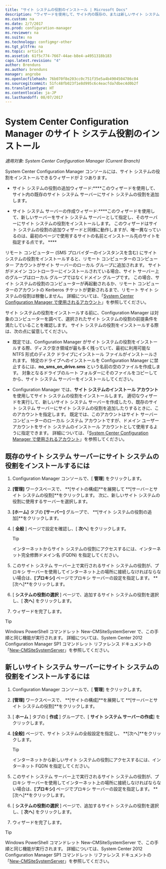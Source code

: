 ```yaml
---
title: "サイト システムの役割のインストール | Microsoft Docs"
description: "ウィザードを使用して、サイト内の既存の、または新しいサイト システム サーバーにサイト システムの役割を追加します。"
ms.custom: na
ms.date: 2/7/2017
ms.prod: configuration-manager
ms.reviewer: na
ms.suite: na
ms.technology: configmgr-other
ms.tgt_pltfrm: na
ms.topic: article
ms.assetid: 61f5c774-7667-44ae-b8e4-a4951318b183
caps.latest.revision: "4"
author: Brenduns
ms.author: brenduns
manager: angrobe
ms.openlocfilehash: 76b070f8e203cc0c751f35e5a4b4904504786c04
ms.sourcegitcommit: 51fc48fb023f1e8d995c6c4eacfda7dbec4d0b2f
ms.translationtype: HT
ms.contentlocale: ja-JP
ms.lasthandoff: 08/07/2017
---
```

# <a name="install-site-system-roles-for-system-center-configuration-manager"></a>System Center Configuration Manager のサイト システム役割のインストール

*適用対象: System Center Configuration Manager (Current Branch)*

System Center Configuration Manager コンソールには、サイト システムの役割をインストールできるウィザードが 2 つあります。  

-   サイト システムの役割の追加ウィザード:****このウィザードを使用して、サイト内の既存のサイト システム サーバーにサイト システムの役割を追加します。  

-   サイト システム サーバーの作成ウィザード:****このウィザードを使用して、新しいサーバーをサイト システム サーバーとして指定し、そのサーバーにサイト システムの役割をインストールします。 このウィザードはサイト システムの役割の追加ウィザードと同様に動作しますが、唯一異なっているのは、最初のページで使用するサイトの名前とインストール先のサイトを指定する点です。 ****  

リモート コンピューター (SMS プロバイダーのインスタンスを含む) にサイト システムの役割をインストールすると、リモート コンピューターのコンピューター アカウントがサイト サーバーのローカル グループに追加されます。 サイトがドメイン コントローラーにインストールされている場合、サイト サーバー上のグループはローカル グループではなくドメイン グループです。 この場合、サイト システムの役割のコンピューターが再起動されるか、リモート コンピューターのアカウントの Kerberos チケットが更新されるまで、リモート サイト システムの役割は稼働しません。 詳細については、「[System Center Configuration Manager で使用されるアカウント](../../../../core/plan-design/hierarchy/accounts.md)」を参照してください。  

サイト システムの役割をインストールする前に、Configuration Manager は対象のコンピューターを調べて、選択されたサイト システムの役割の前提条件を満たしていることを確認します。 サイト システムの役割をインストールする際は、次の点に留意してください。  

-   既定では、Configuration Manager がサイト システムの役割をインストールする際、ディスク空き領域が最も多く残っていて、最初に利用可能な NTFS 形式のディスク ドライブにインストール ファイルがインストールされます。 特定のドライブへのインストールを Configuration Manager に禁止するには、**no_sms_on_drive.sms** という名前の空のファイルを作成します。 対象となるドライブのルート フォルダーにそのファイルをコピーしてから、サイト システム サーバーをインストールしてください。  

-   Configuration Manager では、**サイト システムのインストール アカウント**を使用してサイト システムの役割をインストールします。 適切なウィザードを実行して、新しいサイト システム サーバーを作成したり、既存のサイト システム サーバーにサイト システムの役割を追加したりするときに、このアカウントを指定します。 既定では、このアカウントはサイト サーバー コンピューターのローカル システム アカウントですが、ドメイン ユーザー アカウントをサイト システムのインストール アカウントとして使用するように指定できます。 詳細については、「[System Center Configuration Manager で使用されるアカウント](../../../../core/plan-design/hierarchy/accounts.md)」を参照してください。  

##  <a name="bkmk_Install"></a> 既存のサイト システム サーバーにサイト システムの役割をインストールするには  

1.  Configuration Manager コンソールで、[ **管理**] をクリックします。  

2.  **[管理]** ワークスペースで、 **[サイトの構成]**を展開して **[サーバーとサイト システムの役割]**をクリックします。 次に、新しいサイト システムの役割に使用するサーバーを選択します。  

3.  **[ホーム]** タブの **[サーバー]** グループで、 **[サイト システムの役割の追加]**をクリックします。  

4.  [ **全般** ] ページで設定を確認し、[ **次へ**] をクリックします。  

    > [!TIP]  
    >  インターネットからサイト システムの役割にアクセスするには、インターネット完全修飾ドメイン名 (FQDN) を指定してください。  

5.  このサイト システム サーバー上で実行されるサイト システムの役割が、プロキシ サーバーを使用してインターネット上の場所に接続しなければならない場合は、**[プロキシ]** ページでプロキシ サーバーの設定を指定します。 **[次へ]**をクリックします。  

6.  [ **システムの役割の選択** ] ページで、追加するサイト システムの役割を選択し、[ **次へ**] をクリックします。  

7.  ウィザードを完了します。  

> [!TIP]  
>  Windows PowerShell コマンドレット New-CMSiteSystemServer で、この手順と同じ機能が実行されます。 詳細については、System Center 2012 Configuration Manager SP1 コマンドレット リファレンス ドキュメントの「[New-CMSiteSystemServer](http://go.microsoft.com/fwlink/p/?LinkID=271414)」を参照してください。  

## <a name="to-install-site-system-roles-on-a-new-site-system-server"></a>新しいサイト システム サーバーにサイト システムの役割をインストールするには  

1.  Configuration Manager コンソールで、[ **管理**] をクリックします。  

2.  **[管理]** ワークスペースで、 **[サイトの構成]**を展開して **[サーバーとサイト システムの役割]**をクリックします。  

3.  [ **ホーム** ] タブの [ **作成** ] グループで、[ **サイト システム サーバーの作成**] をクリックします。  

4.  **[全般]** ページで、サイト システムの全般設定を指定し、 **[次へ]**をクリックします。  

    > [!TIP]  
    >  インターネットから新しいサイト システムの役割にアクセスするには、インターネット FQDN を指定してください。  

5.  このサイト システム サーバー上で実行されるサイト システムの役割が、プロキシ サーバーを使用してインターネット上の場所に接続しなければならない場合は、**[プロキシ]** ページでプロキシ サーバーの設定を指定します。 **[次へ]**をクリックします。  

6.  [ **システムの役割の選択** ] ページで、追加するサイト システムの役割を選択し、[ **次へ**] をクリックします。  

7.  ウィザードを完了します。  

> [!TIP]  
>  Windows PowerShell コマンドレット New-CMSiteSystemServer で、この手順と同じ機能が実行されます。 詳細については、System Center 2012 Configuration Manager SP1 コマンドレット リファレンス ドキュメントの「[New-CMSiteSystemServer](http://go.microsoft.com/fwlink/p/?LinkID=271414)」を参照してください。  
